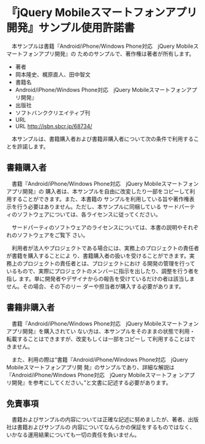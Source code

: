 『jQuery Mobileスマートフォンアプリ開発』サンプル使用許諾書
===========================================================

　本サンプルは書籍『Android/iPhone/Windows Phone対応　jQuery Mobileスマートフォンアプリ開発』の
ためのサンプルで、著作権は著者が所有します。

* 著者
 * 岡本隆史、梶原直人、田中智文
* 書籍名
 * Android/iPhone/Windows Phone対応　jQuery Mobileスマートフォンアプリ開発』
* 出版社
 * ソフトバンククリエイティブ刊
* URL
 * URL http://isbn.sbcr.jp/68734/

　本サンプルは、書籍購入者および書籍非購入者について次の条件で利用することを許諾します。

書籍購入者
----------
　書籍『Android/iPhone/Windows Phone対応　jQuery Mobileスマートフォンアプリ開発』の
購入者は、本サンプルを自由に改変したり一部をコピーして利用することができます。また、本書籍の
サンプルを利用している旨や著作権表示を行う必要はありません。ただし、本サンプルに同梱している
サードパーティのソフトウェアについては、各ライセンスに従ってください。

　サードパーティのソフトウェアのライセンスについては、本書の説明やそれぞれのソフトウェアをご覧下
さい。

　利用者が法人やプロジェクトである場合には、実務上のプロジェクトの責任者が書籍を購入することによ
り、書籍購入者の扱いを受けることができます。実務上のプロジェクトの責任者とは、プロジェクトにおけ
る開発の管理を行っているもので、実際にプロジェクトのメンバーに指示を出したり、調整を行う者を指し
ます。単に開発者やデザイナからの報告を受けているだけの者は該当しません。その場合、その下のリー
ダーや担当者が購入する必要があります。

書籍非購入者
------------
　書籍『Android/iPhone/Windows Phone対応　jQuery Mobileスマートフォンアプリ開発』を購入されてい
ない方は、本サンプルをそのままの状態で利用・転載することはできますが、改変もしくは一部をコピーし
て利用することはできません。

　また、利用の際は“書籍『Android/iPhone/Windows Phone対応　jQuery Mobileスマートフォンアプリ開
発』のサンプルであり、詳細な解説は『Android/iPhone/Windows Phone対応　jQuery Mobileスマートフォ
ンアプリ開発』を参考にしてください。”と文書に記述する必要があります。

免責事項
--------
　書籍およびサンプルの内容については正確な記述に努めましたが、著者、出版社は書籍およびサンプルの
内容についてなんらかの保証をするものではなく、いかなる運用結果についても一切の責任を負いません。
